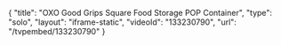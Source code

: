 {
    "title": "OXO Good Grips Square Food Storage POP Container",
    "type": "solo",
    "layout": "iframe-static",
    "videoId": "133230790",
    "url": "\/tvpembed\/133230790"
}